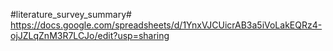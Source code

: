 #literature_survey_summary#
https://docs.google.com/spreadsheets/d/1YnxVJCUicrAB3a5iVoLakEQRz4-ojJZLqZnM3R7LCJo/edit?usp=sharing
